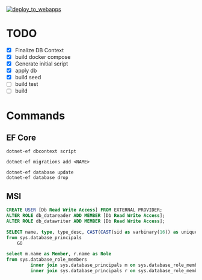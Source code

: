 [![deploy_to_webapps](https://github.com/mshroo3i/mshroo3i-api/actions/workflows/push-to-acr.yml/badge.svg)](https://github.com/mshroo3i/mshroo3i-api/actions/workflows/push-to-acr.yml)

# TODO

* [x] Finalize DB Context
* [x] build docker compose
* [x] Generate initial script
* [x] apply db
* [x] build seed
* [ ] build test
* [ ] build

# Commands

## EF Core

```
dotnet-ef dbcontext script

dotnet-ef migrations add <NAME>

dotnet-ef database update
dotnet-ef database drop
```

## MSI

```sql
CREATE USER [Db Read Write Access] FROM EXTERNAL PROVIDER;
ALTER ROLE db_datareader ADD MEMBER [Db Read Write Access];
ALTER ROLE db_datawriter ADD MEMBER [Db Read Write Access];

SELECT name, type, type_desc, CAST(CAST(sid as varbinary(16)) as uniqueidentifier) as appId
from sys.database_principals
    GO

select m.name as Member, r.name as Role
from sys.database_role_members
         inner join sys.database_principals m on sys.database_role_members.member_principal_id = m.principal_id
         inner join sys.database_principals r on sys.database_role_members.role_principal_id = r.principal_id
```
